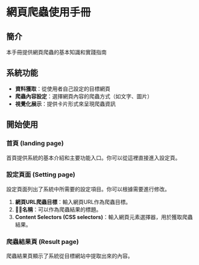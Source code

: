 # 網頁爬蟲使用手冊

## 簡介

本手冊提供網頁爬蟲的基本知識和實踐指南

## 系統功能

- **資料獲取**：從使用者自己設定的目標網頁
- **爬蟲內容設定**：選擇網頁內容的爬蟲方式（如文字、圖片）
- **視覺化展示**：提供卡片形式來呈現爬蟲資訊

## 開始使用

### 首頁 (landing page)

首頁提供系統的基本介紹和主要功能入口。你可以從這裡直接進入設定頁。

### 設定頁面 (Setting page)

設定頁面列出了系統中所需要的設定項目。你可以根據需要進行修改。

1. **網頁URL爬蟲目標**：輸入網頁URL作為爬蟲目標。
2. **🐛🐛名稱**：可以作為爬蟲結果的標題。
3. **Content Selectors (CSS selectors)**：輸入網頁元素選擇器，用於獲取爬蟲結果。

### 爬蟲結果頁 (Result page)

爬蟲結果頁顯示了系統從目標網站中提取出來的內容。